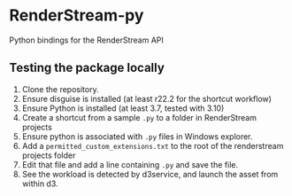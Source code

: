 # RenderStream-py
Python bindings for the RenderStream API

## Testing the package locally

1. Clone the repository.
1. Ensure disguise is installed (at least r22.2 for the shortcut workflow)
1. Ensure Python is installed (at least 3.7, tested with 3.10)
1. Create a shortcut from a sample `.py` to a folder in RenderStream projects
1. Ensure python is associated with `.py` files in Windows explorer.
1. Add a `permitted_custom_extensions.txt` to the root of the renderstream projects folder
1. Edit that file and add a line containing `.py` and save the file.
1. See the workload is detected by d3service, and launch the asset from within d3.
